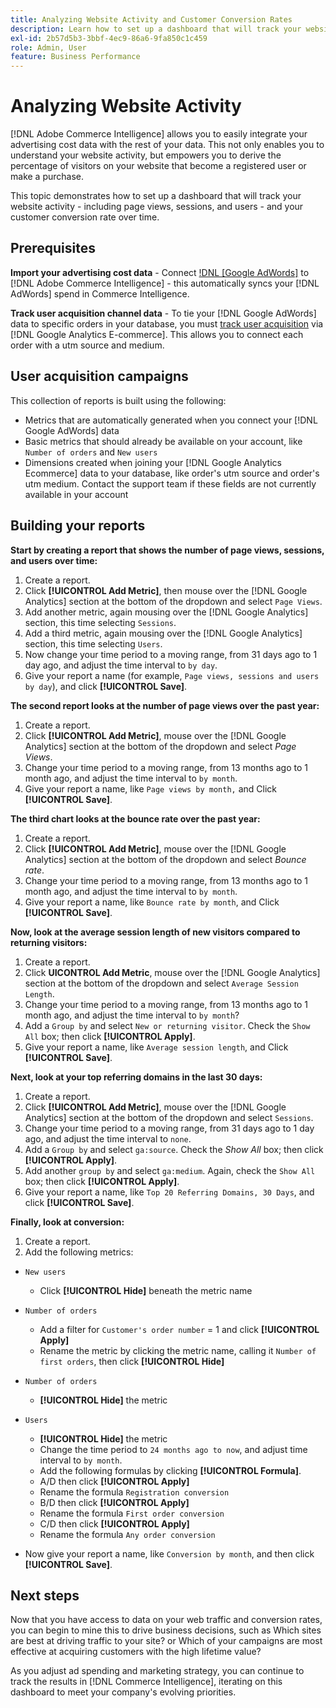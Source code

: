 ```yaml
---
title: Analyzing Website Activity and Customer Conversion Rates
description: Learn how to set up a dashboard that will track your website activity - including page views, sessions, and users - and your customer conversion rate over time.
exl-id: 2b57d5b3-3bbf-4ec9-86a6-9fa850c1c459
role: Admin, User
feature: Business Performance
---
```

# Analyzing Website Activity

[!DNL Adobe Commerce Intelligence] allows you to easily integrate your advertising cost data with the rest of your data. This not only enables you to understand your website activity, but empowers you to derive the percentage of visitors on your website that become a registered user or make a purchase.

This topic demonstrates how to set up a dashboard that will track your website activity - including page views, sessions, and users - and your customer conversion rate over time.

## Prerequisites

**Import your advertising cost data** - Connect [!DNL [Google AdWords]](../importing-data/integrations/google-adwords.md) to [!DNL Adobe Commerce Intelligence] - this automatically syncs your [!DNL AdWords] spend in Commerce Intelligence.

**Track user acquisition channel data** - To tie your [!DNL Google AdWords] data to specific orders in your database, you must [track user acquisition](../analysis/google-track-user-acq.md) via [!DNL Google Analytics E-commerce]. This allows you to connect each order with a utm source and medium.

## User acquisition campaigns

This collection of reports is built using the following:

* Metrics that are automatically generated when you connect your [!DNL Google AdWords] data
* Basic metrics that should already be available on your account, like `Number of orders` and `New users`
* Dimensions created when joining your [!DNL Google Analytics Ecommerce] data to your database, like order's utm source and order's utm medium. Contact the support team if these fields are not currently available in your account

## Building your reports

**Start by creating a report that shows the number of page views, sessions, and users over time:**

1. Create a report.
1. Click **[!UICONTROL Add Metric]**, then mouse over the [!DNL Google Analytics] section at the bottom of the dropdown and select `Page Views`.
1. Add another metric, again mousing over the [!DNL Google Analytics] section, this time selecting `Sessions`.
1. Add a third metric, again mousing over the [!DNL Google Analytics] section, this time selecting `Users`.
1. Now change your time period to a moving range, from 31 days ago to 1 day ago, and adjust the time interval to `by day`.
1. Give your report a name (for example, `Page views, sessions and users by day`), and click **[!UICONTROL Save]**.

**The second report looks at the number of page views over the past year:**

1. Create a report.
1. Click **[!UICONTROL Add Metric]**, mouse over the [!DNL Google Analytics] section at the bottom of the dropdown and select _Page Views_.
1. Change your time period to a moving range, from 13 months ago to 1 month ago, and adjust the time interval to `by month`.
1. Give your report a name, like `Page views by month,` and Click **[!UICONTROL Save]**.

**The third chart looks at the bounce rate over the past year:**

1. Create a report.
1. Click **[!UICONTROL Add Metric]**, mouse over the [!DNL Google Analytics] section at the bottom of the dropdown and select _Bounce rate_.
1. Change your time period to a moving range, from 13 months ago to 1 month ago, and adjust the time interval to `by month`.
1. Give your report a name, like `Bounce rate by month`, and Click **[!UICONTROL Save]**.

**Now, look at the average session length of new visitors compared to returning visitors:**

1. Create a report.
1. Click **UICONTROL Add Metric**, mouse over the [!DNL Google Analytics] section at the bottom of the dropdown and select `Average Session Length`.
1. Change your time period to a moving range, from 13 months ago to 1 month ago, and adjust the time interval to `by month`?
1. Add a `Group by` and select `New or returning visitor`.  Check the `Show All` box; then click **[!UICONTROL Apply]**.
1. Give your report a name, like `Average session length`, and Click **[!UICONTROL Save]**.

**Next, look at your top referring domains in the last 30 days:**

1. Create a report.
1. Click **[!UICONTROL Add Metric]**, mouse over the [!DNL Google Analytics] section at the bottom of the dropdown and select `Sessions`.
1. Change your time period to a moving range, from 31 days ago to 1 day ago, and adjust the time interval to `none`.
1. Add a `Group by` and select `ga:source`.  Check the _Show All_ box; then click **[!UICONTROL Apply]**.
1. Add another `group by` and select `ga:medium`. Again, check the `Show All` box; then click **[!UICONTROL Apply]**.
1. Give your report a name, like `Top 20 Referring Domains, 30 Days`, and click **[!UICONTROL Save]**.

**Finally, look at conversion:**

1. Create a report.
1. Add the following metrics:

* `New users`
    * Click **[!UICONTROL Hide]** beneath the metric name

* `Number of orders`
    * Add a filter for `Customer's order number` = 1 and click **[!UICONTROL Apply]**
    * Rename the metric by clicking the metric name, calling it `Number of first orders`, then click **[!UICONTROL Hide]**

* `Number of orders`
    * **[!UICONTROL Hide]** the metric

* `Users`
    * **[!UICONTROL Hide]** the metric
    * Change the time period to `24 months ago to now`, and adjust time interval to `by month`.
    * Add the following formulas by clicking **[!UICONTROL Formula]**.
    * A/D then click **[!UICONTROL Apply]**
    * Rename the formula `Registration conversion`
    * B/D then click **[!UICONTROL Apply]**
    * Rename the formula `First order conversion`
    * C/D then click **[!UICONTROL Apply]**
    * Rename the formula `Any order conversion`

* Now give your report a name, like `Conversion by month`, and then click **[!UICONTROL Save]**.

## Next steps

Now that you have access to data on your web traffic and conversion rates, you can begin to mine this to drive business decisions, such as Which sites are best at driving traffic to your site? or Which of your campaigns are most effective at acquiring customers with the high lifetime value?

As you adjust ad spending and marketing strategy, you can continue to track the results in [!DNL Commerce Intelligence], iterating on this dashboard to meet your company's evolving priorities.
